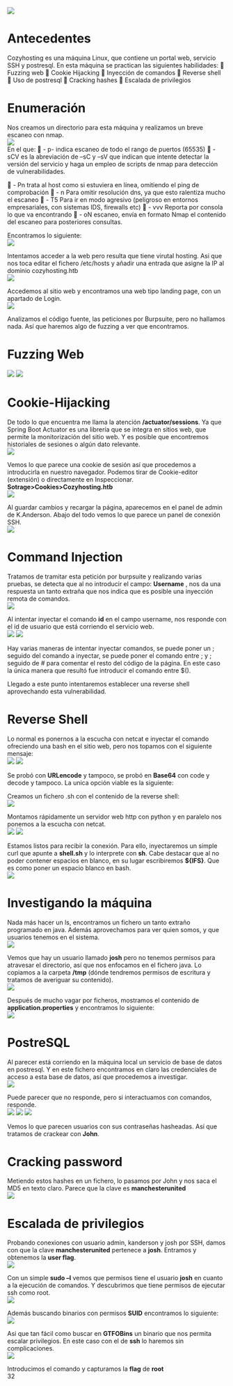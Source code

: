 <img src="https://github.com/glmbxecurity/eJPT2_eCCPT2_eWPT_Notes/blob/main/images/cozyhosting/cozy1.png?raw=true">  

# Antecedentes

Cozyhosting es una máquina Linux, que contiene un portal web, servicio SSH y postresql. En esta máquina se
practican las siguientes habilidades:
 Fuzzing web
 Cookie Hijacking
 Inyección de comandos
 Reverse shell
 Uso de postresql
 Cracking hashes
 Escalada de privilegios

# Enumeración

Nos creamos un directorio para esta máquina y realizamos un breve escaneo con nmap.  
<img src="https://github.com/glmbxecurity/eJPT2_eCCPT2_eWPT_Notes/blob/main/images/cozyhosting/cozy2.png?raw=true">  
En el que:
 - p- indica escaneo de todo el rango de puertos (65535)
 - sCV es la abreviación de –sC y –sV que indican que intente detectar la versión del servicio y haga un empleo de
scripts de nmap para detección de vulnerabilidades.

 - Pn trata al host como si estuviera en línea, omitiendo el ping de comprobación
 - n Para omitir resolución dns, ya que esto ralentiza mucho el escaneo
 - T5 Para ir en modo agresivo (peligroso en entornos empresariales, con sistemas IDS, firewalls etc)
 - vvv Reporta por consola lo que va encontrando
 - oN escaneo, envía en formato Nmap el contenido del escaneo para posteriores consultas.

Encontramos lo siguiente:  
<img src="https://github.com/glmbxecurity/eJPT2_eCCPT2_eWPT_Notes/blob/main/images/cozyhosting/cozy3.png?raw=true">  

Intentamos acceder a la web pero resulta que tiene virutal hosting. Asi que nos toca editar el fichero /etc/hosts y
añadir una entrada que asigne la IP al dominio cozyhosting.htb  
<img src="https://github.com/glmbxecurity/eJPT2_eCCPT2_eWPT_Notes/blob/main/images/cozyhosting/cozy4.png?raw=true">  

Accedemos al sitio web y encontramos una web tipo landing page, con un apartado de Login.  
<img src="https://github.com/glmbxecurity/eJPT2_eCCPT2_eWPT_Notes/blob/main/images/cozyhosting/cozy5.png?raw=true"> 

Analizamos el código fuente, las peticiones por Burpsuite, pero no hallamos nada. Así que haremos algo de fuzzing a
ver que encontramos.

# Fuzzing Web
<img src="https://github.com/glmbxecurity/eJPT2_eCCPT2_eWPT_Notes/blob/main/images/cozyhosting/cozy6.png?raw=true"> 
<img src="https://github.com/glmbxecurity/eJPT2_eCCPT2_eWPT_Notes/blob/main/images/cozyhosting/cozy7.png?raw=true"> 

# Cookie-Hijacking

De todo lo que encuentra me llama la atención **/actuator/sessions**. Ya que Spring Boot Actuator es una librería que
se integra en sitios web, que permite la monitorización del sitio web. Y es posible que encontremos historiales de
sesiones o algún dato relevante.  
<img src="https://github.com/glmbxecurity/eJPT2_eCCPT2_eWPT_Notes/blob/main/images/cozyhosting/cozy8.png?raw=true"> 

Vemos lo que parece una cookie de sesión así que procedemos a introducirla en nuestro navegador. Podemos tirar
de Cookie-editor (extensión) o directamente en Inspeccionar.
**Sotrage>Cookies>Cozyhosting.htb**  
<img src="https://github.com/glmbxecurity/eJPT2_eCCPT2_eWPT_Notes/blob/main/images/cozyhosting/cozy9.png?raw=true"> 

Al guardar cambios y recargar la página, aparecemos en el panel de admin de K.Anderson. Abajo del todo vemos lo
que parece un panel de conexión SSH.  
<img src="https://github.com/glmbxecurity/eJPT2_eCCPT2_eWPT_Notes/blob/main/images/cozyhosting/cozy10.png?raw=true"> 


# Command Injection

Tratamos de tramitar esta petición por burpsuite y realizando varias pruebas, se detecta que al no introducir el
campo: **Username** , nos da una respuesta un tanto extraña que nos indica que es posible una inyección remota de
comandos.  
<img src="https://github.com/glmbxecurity/eJPT2_eCCPT2_eWPT_Notes/blob/main/images/cozyhosting/cozy11.png?raw=true"> 


Al intentar inyectar el comando **id** en el campo username, nos responde con el id de usuario que está corriendo el
servicio web.  
<img src="https://github.com/glmbxecurity/eJPT2_eCCPT2_eWPT_Notes/blob/main/images/cozyhosting/cozy12.png?raw=true"> 
<img src="https://github.com/glmbxecurity/eJPT2_eCCPT2_eWPT_Notes/blob/main/images/cozyhosting/cozy13.png?raw=true"> 



Hay varias maneras de intentar inyectar comandos, se puede poner un ; seguido del comando a inyectar, se puede
poner el comando entre ; y ; seguido de # para comentar el resto del código de la página. En este caso la única
manera que resultó fue introducir el comando entre $().

Llegado a este punto intentaremos establecer una reverse shell aprovechando esta vulnerabilidad.

# Reverse Shell

Lo normal es ponernos a la escucha con netcat e inyectar el comando ofreciendo una bash en el sitio web, pero nos
topamos con el siguiente mensaje:  
<img src="https://github.com/glmbxecurity/eJPT2_eCCPT2_eWPT_Notes/blob/main/images/cozyhosting/cozy14.png?raw=true"> 
<img src="https://github.com/glmbxecurity/eJPT2_eCCPT2_eWPT_Notes/blob/main/images/cozyhosting/cozy15.png?raw=true"> 


Se probó con **URLencode** y tampoco, se probó en **Base64** con code y decode y tampoco. La unica opción viable es la
siguiente:

Creamos un fichero .sh con el contenido de la reverse shell:  
<img src="https://github.com/glmbxecurity/eJPT2_eCCPT2_eWPT_Notes/blob/main/images/cozyhosting/cozy16.png?raw=true"> 



Montamos rápidamente un servidor web http con python y en paralelo nos ponemos a la escucha con netcat.  
<img src="https://github.com/glmbxecurity/eJPT2_eCCPT2_eWPT_Notes/blob/main/images/cozyhosting/cozy17.png?raw=true"> 
<img src="https://github.com/glmbxecurity/eJPT2_eCCPT2_eWPT_Notes/blob/main/images/cozyhosting/cozy18.png?raw=true"> 


Estamos listos para recibir la conexión. Para ello, inyectaremos un simple curl que apunte a **shell.sh** y lo interprete
con **sh**. Cabe destacar que al no poder contener espacios en blanco, en su lugar escribiremos **${IFS}**. Que es como
poner un espacio blanco en bash.  
<img src="https://github.com/glmbxecurity/eJPT2_eCCPT2_eWPT_Notes/blob/main/images/cozyhosting/cozy19.png?raw=true"> 


# Investigando la máquina

Nada más hacer un ls, encontramos un fichero un tanto extraño programado en java. Además aprovechamos para
ver quien somos, y que usuarios tenemos en el sistema.  
<img src="https://github.com/glmbxecurity/eJPT2_eCCPT2_eWPT_Notes/blob/main/images/cozyhosting/cozy20.png?raw=true"> 


Vemos que hay un usuario llamado **josh** pero no tenemos permisos para atravesar el directorio, así que nos
enfocamos en el fichero java. Lo copiamos a la carpeta **/tmp** (dónde tendremos permisos de escritura y tratamos de
averiguar su contenido).  
<img src="https://github.com/glmbxecurity/eJPT2_eCCPT2_eWPT_Notes/blob/main/images/cozyhosting/cozy21.png?raw=true"> 

Después de mucho vagar por ficheros, mostramos el contenido de **application.properties** y encontramos lo
siguiente:  
<img src="https://github.com/glmbxecurity/eJPT2_eCCPT2_eWPT_Notes/blob/main/images/cozyhosting/cozy22.png?raw=true"> 

# PostreSQL

Al parecer está corriendo en la máquina local un servicio de base de datos en postresql. Y en este fichero
encontramos en claro las credenciales de acceso a esta base de datos, así que procedemos a investigar.  
<img src="https://github.com/glmbxecurity/eJPT2_eCCPT2_eWPT_Notes/blob/main/images/cozyhosting/cozy23.png?raw=true"> 

Puede parecer que no responde, pero si interactuamos con comandos, responde.  
<img src="https://github.com/glmbxecurity/eJPT2_eCCPT2_eWPT_Notes/blob/main/images/cozyhosting/cozy24.png?raw=true"> <img src="https://github.com/glmbxecurity/eJPT2_eCCPT2_eWPT_Notes/blob/main/images/cozyhosting/cozy25.png?raw=true"> <img src="https://github.com/glmbxecurity/eJPT2_eCCPT2_eWPT_Notes/blob/main/images/cozyhosting/cozy26.png?raw=true"> 

Vemos lo que parecen usuarios con sus contraseñas hasheadas. Así que tratamos de crackear con **John**.

# Cracking password

Metiendo estos hashes en un fichero, lo pasamos por John y nos saca el MD5 en texto claro. Parece que la clave es
**manchesterunited**  
<img src="https://github.com/glmbxecurity/eJPT2_eCCPT2_eWPT_Notes/blob/main/images/cozyhosting/cozy27.png?raw=true"> 


# Escalada de privilegios

Probando conexiones con usuario admin, kanderson y josh por SSH, damos con que la clave **manchesterunited**
pertenece a **josh**. Entramos y obtenemos la **user flag**.  
<img src="https://github.com/glmbxecurity/eJPT2_eCCPT2_eWPT_Notes/blob/main/images/cozyhosting/cozy28.png?raw=true"> 

Con un simple **sudo –l** vemos que permisos tiene el usuario **josh** en cuanto a la ejecución de comandos. Y descubrimos
que tiene permisos de ejecutar ssh como root.  
<img src="https://github.com/glmbxecurity/eJPT2_eCCPT2_eWPT_Notes/blob/main/images/cozyhosting/cozy29.png?raw=true"> 

Además buscando binarios con permisos **SUID** encontramos lo siguiente:  
<img src="https://github.com/glmbxecurity/eJPT2_eCCPT2_eWPT_Notes/blob/main/images/cozyhosting/cozy30.png?raw=true"> 

Asi que tan fácil como buscar en **GTFOBins** un binario que nos permita escalar privilegios. En este caso con el de **ssh**
lo haremos sin complicaciones.  
<img src="https://github.com/glmbxecurity/eJPT2_eCCPT2_eWPT_Notes/blob/main/images/cozyhosting/cozy31.png?raw=true"> 


Introducimos el comando y capturamos la **flag** de **root**  
32


